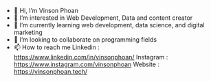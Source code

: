 - 👋 Hi, I’m Vinson Phoan
- 👀 I’m interested in Web Development, Data and content creator
- 🌱 I’m currently learning web development, data science, and digital marketing
- 💞️ I’m looking to collaborate on programming fields
- 📫 How to reach me 
Linkedin : https://www.linkedin.com/in/vinsonphoan/
Instagram  : https://www.instagram.com/vinsonphoan
Website : https://vinsonphoan.tech/

<!---
Forstsaw/Forstsaw is a ✨ special ✨ repository because its `README.md` (this file) appears on your GitHub profile.
You can click the Preview link to take a look at your changes.
--->
